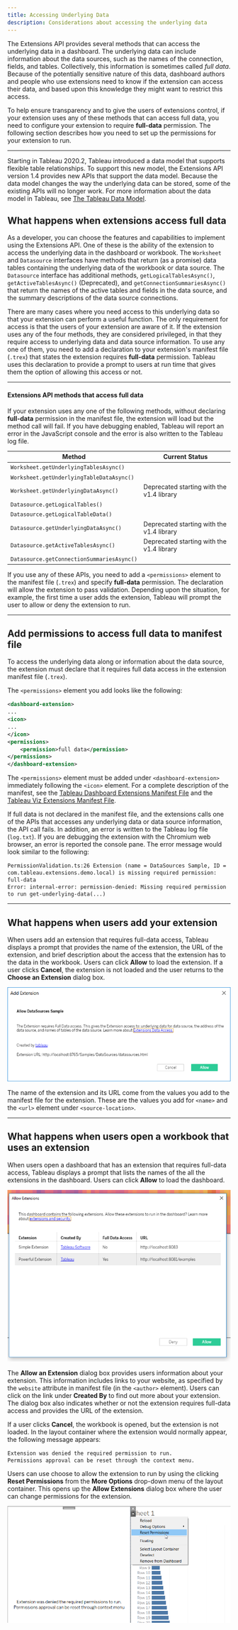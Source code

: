 ```yaml
---
title: Accessing Underlying Data 
description: Considerations about accessing the underlying data
--- 
```



The Extensions API provides several methods that can access the underlying data in a dashboard. The underlying data can include information about the data sources, such as the names of the connection, fields, and tables. Collectively, this information is sometimes called *full data*. Because of the potentially sensitive nature of this data, dashboard authors and people who use extensions need to know if the extension can access their data, and based upon this knowledge they might want to restrict this access.

To help ensure transparency and to give the users of extensions control, if your extension uses any of these methods that can access full data, you need to configure your extension to require **full-data** permission. The following section describes how you need to set up the permissions for your extension to run.

---

Starting in Tableau 2020.2, Tableau introduced a data model that supports flexible table relationships. To support this new model, the Extensions API version 1.4 provides new APIs that support the data model.
Because the data model changes the way the underlying data can be stored, some of the existing APIs will no longer work.
For more information about the data model in Tableau, see [The Tableau Data Model](https://help.tableau.com/current/pro/desktop/en-us/datasource_datamodel.htm).

## What happens when extensions access full data

As a developer, you can choose the features and capabilities to implement using the Extensions API. One of these is the ability of the extension to access the underlying data in the dashboard or workbook. The `Worksheet` and `Datasource` interfaces have methods that return (as a promise) data tables containing the underlying data of the workbook or data source. The `Datasource` interface has additional methods, `getLogicalTablesAsync()`, `getActiveTablesAsync()` (Deprecated), and `getConnectionSummariesAsync()` that return the names of the active tables and fields in the data source, and the summary descriptions of the data source connections.

There are many cases where you need access to this underlying data so that your extension can perform a useful function. The only requirement for access is that the users of your extension are aware of it.
If the extension uses any of the four methods, they are considered privileged, in that they require access to underlying data and data source information. To use any one of them, you need to add a declaration to your extension's manifest file (`.trex`) that states the extension requires **full-data** permission. Tableau uses this declaration to provide a prompt to users at run time that gives them the option of allowing this access or not.

---

#### Extensions API methods that access full data 

If your extension uses any one of the following methods, without declaring **full-data** permission in the manifest file, the extension will load but the method call will fail. If you have debugging enabled, Tableau will report an error in the JavaScript console and the error is also written to the Tableau log file.

| Method | Current Status |
|------------------------------------------|-------------------------------------|
|`Worksheet.getUnderlyingTablesAsync()`    | |
|`Worksheet.getUnderlyingTableDataAsync()` | |
|`Worksheet.getUnderlyingDataAsync()`      | Deprecated starting with the v1.4 library |
|`Datasource.getLogicalTables()`           |  |
|`Datasource.getLogicalTableData()`        |   |
|`Datasource.getUnderlyingDataAsync()`     | Deprecated starting with the v1.4 library |
|`Datasource.getActiveTablesAsync()`       | Deprecated starting with the v1.4 library |
|`Datasource.getConnectionSummariesAsync()`| |


If you use any of these APIs, you need to add a `<permissions>` element to the manifest file (`.trex`) and specify **full-data** permission. The declaration will allow the extension to pass validation. Depending upon the situation, for example, the first time a user adds the extension, Tableau will prompt the user to allow or deny the extension to run.

---

## Add permissions to access full data to manifest file

To access the underlying data along or information about the data source, the extension must declare that it requires full data access in the extension manifest file (`.trex`).

The `<permissions>` element you add looks like the following:

```xml
<dashboard-extension>
...
<icon>
...
</icon>
<permissions>
    <permission>full data</permission>
</permissions>
</dashboard-extension>
```

The `<permissions>` element must be added under `<dashboard-extension>` immediately following the `<icon>` element. For a complete description of the manifest, see the [Tableau Dashboard Extensions Manifest File](./dashext/trex_manifest) and the [Tableau Viz Extensions Manifest File](./vizext/trex_viz_manifest).

If full data is not declared in the manifest file, and the extensions calls one of the APIs that accesses any underlying data or data source information, the API call fails. In addition, an error is written to the Tableau log file (`log.txt`). If you are debugging the extension with the Chromium web browser, an error is reported the console pane. The error message would look similar to the following:

```cli
PermissionValidation.ts:26 Extension (name = DataSources Sample, ID = com.tableau.extensions.demo.local) is missing required permission: full-data
Error: internal-error: permission-denied: Missing required permission to run get-underlying-data(...)

```

---

## What happens when users add your extension

When users add an extension that requires full-data access, Tableau displays a prompt that provides the name of the extension, the URL of the extension, and brief description about the access that the extension has to the data in the workbook. Users can click **Allow** to load the extension. If a user clicks **Cancel**, the extension is not loaded and the user returns to the **Choose an Extension** dialog box.

![](./assets/Add_Extension_Prompt.png)

The name of the extension and its URL come from the values you add to the manifest file for the extension. These are the values you add for `<name>` and the `<url>` element under `<source-location>`.  

---

## What happens when users open a workbook that uses an extension

When users open a dashboard that has an extension that requires full-data access, Tableau displays a prompt that lists the names of the all the extensions in the dashboard. Users can click **Allow** to load the dashboard.


![](./assets/Load_Extensions_Dialog.png)

The **Allow an Extension** dialog box provides users information about your extension. This information includes links to your website, as specified by the `website` attribute in manifest file (in the `<author>` element). Users can click on the link under **Created By** to find out more about your extension.
 The dialog box also indicates whether or not the extension requires full-data access and provides the URL of the extension.

If a user clicks **Cancel**, the workbook is opened, but the extension is not loaded. In the layout container where the extension would normally appear, the following message appears:

```cli
Extension was denied the required permission to run.
Permissions approval can be reset through the context menu.

```

Users can use choose to allow the extension to run by using the clicking **Reset Permissions** from the **More Options** drop-down menu of the layout container. This opens up the **Allow Extensions** dialog box where the user can change permissions for the extension.

![](./assets/reset_perms.png)
